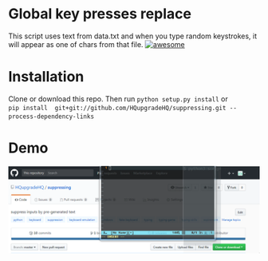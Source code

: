 # Global key presses replace 
This script uses text from data.txt and when you type random keystrokes, it will appear as one of chars from that file.
[![awesome](https://img.shields.io/badge/awesome-typing-ff69b5.svg)](https://github.com/HQupgradeHQ/suppressing)
# Installation 
Clone or download this repo. Then run `python setup.py install` or            
`pip install  git+git://github.com/HQupgradeHQ/suppressing.git --process-dependency-links` 
# Demo
![](https://raw.githubusercontent.com/HQupgradeHQ/suppressing/master/demo.gif)

